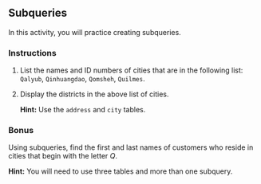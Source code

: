 ## Subqueries

In this activity, you will practice creating subqueries.

### Instructions

1. List the names and ID numbers of cities that are in the following list: `Qalyub`, `Qinhuangdao`, `Qomsheh`, `Quilmes`.

2. Display the districts in the above list of cities.

   **Hint:** Use the `address` and `city` tables.

### Bonus

Using subqueries, find the first and last names of customers who reside in cities that begin with the letter *Q*.

**Hint:** You will need to use three tables and more than one subquery.
